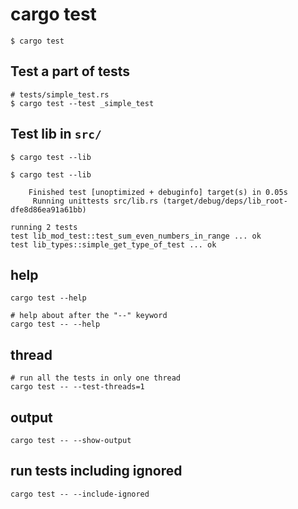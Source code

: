 # cargo test

```
$ cargo test
```

## Test a part of tests

```
# tests/simple_test.rs
$ cargo test --test _simple_test
```

## Test lib in `src/`

```
$ cargo test --lib
```

```
$ cargo test --lib

    Finished test [unoptimized + debuginfo] target(s) in 0.05s
     Running unittests src/lib.rs (target/debug/deps/lib_root-dfe8d86ea91a61bb)

running 2 tests
test lib_mod_test::test_sum_even_numbers_in_range ... ok
test lib_types::simple_get_type_of_test ... ok
```

## help

```
cargo test --help

# help about after the "--" keyword
cargo test -- --help
```

## thread

```
# run all the tests in only one thread
cargo test -- --test-threads=1
```

## output

```
cargo test -- --show-output
```

## run tests including ignored

```
cargo test -- --include-ignored
```

